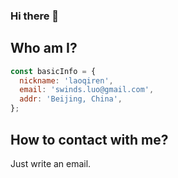 ### Hi there 👋

## Who am I?

```js
const basicInfo = {
  nickname: 'laoqiren',
  email: 'swinds.luo@gmail.com',
  addr: 'Beijing, China',
};
```

## How to contact with me?

Just write an email.
